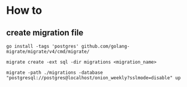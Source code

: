 # How to



## create migration file

`go install -tags 'postgres' github.com/golang-migrate/migrate/v4/cmd/migrate/`

`migrate create -ext sql -dir migrations <migration_name>`

`migrate -path ./migrations -database "postgresql://postgres@localhost/onion_weekly?sslmode=disable" up`